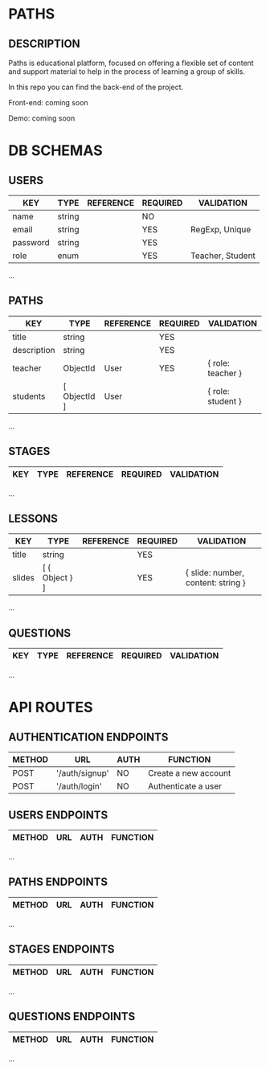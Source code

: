 # PATHS
## DESCRIPTION
Paths is educational platform, focused on offering a flexible set of content and support material to help in the process of learning a group of skills.

In this repo you can find the back-end of the project. 

Front-end: coming soon

Demo: coming soon


# DB SCHEMAS

## USERS

| KEY        | TYPE         | REFERENCE | REQUIRED | VALIDATION       |
|------------|--------------|-----------|----------|------------------|
| name       | string       |           | NO       |                  |
| email      | string       |           | YES      | RegExp, Unique   |
| password   | string       |           | YES      |                  |
| role       | enum         |           | YES      | Teacher, Student |
...

## PATHS

| KEY         | TYPE          | REFERENCE | REQUIRED | VALIDATION        |
|-------------|---------------|-----------|----------|-------------------|
| title       | string        |           | YES      |                   |
| description | string        |           | YES      |                   |
| teacher     | ObjectId      | User      | YES      | { role: teacher } |
| students    | [ ObjectId ]  | User      |          | { role: student } |
...

## STAGES

| KEY    | TYPE         | REFERENCE | REQUIRED | VALIDATION     |
|--------|--------------|-----------|----------|----------------|
...

## LESSONS

| KEY    | TYPE           | REFERENCE | REQUIRED | VALIDATION                         |
|--------|----------------|-----------|----------|------------------------------------|
| title  | string         |           | YES      |                                    |
| slides | [ { Object } ] |           | YES      | { slide: number, content: string } |
...

## QUESTIONS

| KEY    | TYPE   | REFERENCE | REQUIRED | VALIDATION     |
|--------|--------|-----------|----------|----------------|
...

# API ROUTES

## AUTHENTICATION ENDPOINTS

| METHOD | URL            | AUTH | FUNCTION             |
|--------|----------------|------|----------------------|
| POST   | '/auth/signup' | NO   | Create a new account |
| POST   | '/auth/login'  | NO   | Authenticate a user  |

## USERS ENDPOINTS

| METHOD | URL               | AUTH | FUNCTION                    |
|--------|-------------------|------|-----------------------------|
...

## PATHS ENDPOINTS

| METHOD | URL                                       | AUTH | FUNCTION                                 |
|--------|-------------------------------------------|------|------------------------------------------|
...

## STAGES ENDPOINTS

| METHOD | URL                   | AUTH | FUNCTION                                 |
|--------|-----------------------|------|------------------------------------------|
...

## QUESTIONS ENDPOINTS

| METHOD | URL                   | AUTH | FUNCTION                                 |
|--------|-----------------------|------|------------------------------------------|
...

